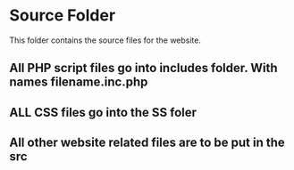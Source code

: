 # Source Folder

This folder contains the source files for the website. 

## All PHP script files go into includes folder. With names filename.inc.php

## ALL CSS files go into the SS foler

## All other website related files are to be put in the src 